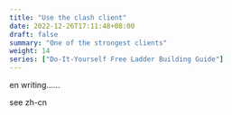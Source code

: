 ```yaml
---
title: "Use the clash client"
date: 2022-12-26T17:11:48+08:00
draft: false
summary: "One of the strongest clients"
weight: 14
series: ["Do-It-Yourself Free Ladder Building Guide"]
---
```


en writing......

see zh-cn
